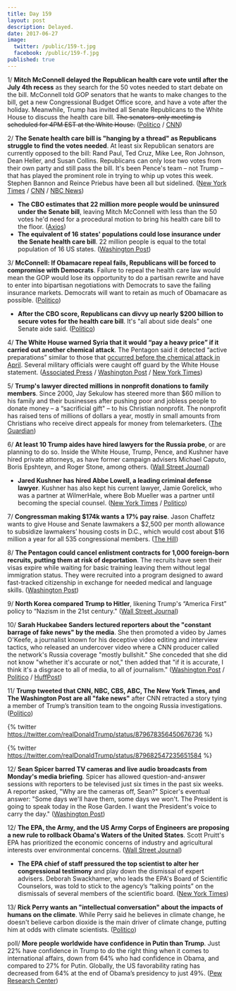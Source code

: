 ```yaml
---
title: Day 159
layout: post
description: Delayed.
date: 2017-06-27
image:
  twitter: /public/159-t.jpg
  facebook: /public/159-f.jpg
published: true
---
```


1/ **Mitch McConnell delayed the Republican health care vote until after the July 4th recess** as they search for the 50 votes needed to start debate on the bill. McConnell told GOP senators that he wants to make changes to the bill, get a new Congressional Budget Office score, and have a vote after the holiday. Meanwhile, Trump has invited all Senate Republicans to the White House to discuss the health care bill. <s>The senators-only meeting is scheduled for 4PM EST at the White House.</s> ([Politico](http://www.politico.com/story/2017/06/27/republicans-key-repeal-vote-delay-240010) / [CNN](http://www.cnn.com/2017/06/27/politics/republican-health-care-bill-vote-delayed/index.html))

2/ **The Senate health care bill is "hanging by a thread" as Republicans struggle to find the votes needed**. At least six Republican senators are currently opposed to the bill: Rand Paul, Ted Cruz, Mike Lee, Ron Johnson, Dean Heller, and Susan Collins. Republicans can only lose two votes from their own party and still pass the bill.  It's been Pence's team – not Trump – that has played the prominent role in trying to whip up votes this week. Stephen Bannon and Reince Priebus have been all but sidelined. ([New York Times](https://www.nytimes.com/2017/06/27/us/politics/republicans-struggle-to-marshal-votes-for-health-care-bill.html) / [CNN](http://www.cnn.com/2017/06/27/politics/senate-health-care-bill-hanging-by-a-thread/index.html) / [NBC News](http://www.nbcnews.com/politics/first-read/momentum-sputters-senate-gop-health-care-plan-n777091))

* **The CBO estimates that 22 million more people would be uninsured under the Senate bill**, leaving Mitch McConnell with less than the 50 votes he'd need for a procedural motion to bring his health care bill to the floor. ([Axios](https://www.axios.com/cbo-may-have-just-blown-up-the-health-care-bill-2449013786.html))
* **The equivalent of 16 states' populations could lose insurance under the Senate health care bill**. 22 million people is equal to the total population of 16 US states. ([Washington Post](https://www.washingtonpost.com/news/the-fix/wp/2017/06/27/under-the-senates-health-care-plan-the-equivalent-of-16-states-population-could-lose-insurance/))

3/ **McConnell: If Obamacare repeal fails, Republicans will be forced to compromise with Democrats**. Failure to repeal the health care law would mean the GOP would lose its opportunity to do a partisan rewrite and have to enter into bipartisan negotiations with Democrats to save the failing insurance markets. Democrats will want to retain as much of Obamacare as possible. ([Politico](http://www.politico.com/story/2017/06/27/republican-health-care-bill-mitch-mcconnell-trump-239998))

* **After the CBO score, Republicans can divvy up nearly $200 billion to secure votes for the health care bill**. It's "all about side deals" one Senate aide said. ([Politico](http://www.politico.com/story/2017/06/26/republicans-obamacare-repeal-votes-239984))

4/ **The White House warned Syria that it would “pay a heavy price” if it carried out another chemical attack**. The Pentagon said it detected “active preparations” similar to those that [occurred before the chemical attack in April](https://whatthefuckjusthappenedtoday.com/2017/04/04/Day-75/#2-assad-apparently-gasses-civilians). Several military officials were caught off guard by the White House statement. ([Associated Press](https://apnews.com/ac7c502864044325b124be9c76994127/Syria-denies-US-allegations-of-coming-chemical-attack) / [Washington Post](https://www.washingtonpost.com/news/post-politics/wp/2017/06/26/white-house-says-syrias-assad-preparing-another-chemical-attack-warns-of-heavy-penalty/) / [New York Times](https://www.nytimes.com/2017/06/26/us/politics/syria-will-pay-a-heavy-price-for-another-chemical-attack-trump-says.html))

5/ **Trump's lawyer directed millions in nonprofit donations to family members**. Since 2000, Jay Sekulow has steered more than $60 million to his family and their businesses after pushing poor and jobless people to donate money – a “sacrificial gift" – to his Christian nonprofit. The nonprofit has raised tens of millions of dollars a year, mostly in small amounts from Christians who receive direct appeals for money from telemarketers. ([The Guardian](https://www.theguardian.com/us-news/2017/jun/27/trump-lawyer-jay-sekulow-donations))

6/ **At least 10 Trump aides have hired lawyers for the Russia probe**, or are planning to do so. Inside the White House, Trump, Pence, and Kushner have hired private attorneys, as have former campaign advisers Michael Caputo, Boris Epshteyn, and Roger Stone, among others. ([Wall Street Journal](https://www.wsj.com/articles/trump-aides-hire-lawyers-for-probe-into-russian-election-hacking-1498573290))

* **Jared Kushner has hired Abbe Lowell, a leading criminal defense lawyer**. Kushner has also kept his current lawyer, Jamie Gorelick, who was a partner at WilmerHale, where Bob Mueller was a partner until becoming the special counsel. ([New York Times](https://www.nytimes.com/2017/06/26/us/politics/jared-kushner-abbe-lowell.html) / [Politico](http://www.politico.com/story/2017/06/26/jared-kushner-lowell-legal-team-239973))

7/ **Congressman making $174k wants a 17% pay raise**. Jason Chaffetz wants to give House and Senate lawmakers a $2,500 per month allowance to subsidize lawmakers’ housing costs in D.C., which would cost about $16 million a year for all 535 congressional members. ([The Hill](http://thehill.com/homenews/house/339570-chaffetz-calls-for-2500-legislator-housing-stipend))

8/ **The Pentagon could cancel enlistment contracts for 1,000 foreign-born recruits, putting them at risk of deportation**. The recruits have seen their visas expire while waiting for basic training leaving them without legal immigration status. They were recruited into a program designed to award fast-tracked citizenship in exchange for needed medical and language skills. ([Washington Post](https://www.washingtonpost.com/news/checkpoint/wp/2017/06/26/the-pentagon-promised-citizenship-to-immigrants-who-served-now-it-might-help-deport-them/))

9/ **North Korea compared Trump to Hitler**, likening Trump's “America First” policy to “Nazism in the 21st century." ([Wall Street Journal](https://www.wsj.com/articles/north-korea-compares-trump-to-hitler-1498541392))

10/ **Sarah Huckabee Sanders lectured reporters about the "constant barrage of fake news" by the media**. She then promoted a video by James O'Keefe, a journalist known for his deceptive video editing and interview tactics, who released an undercover video where a CNN producer called the network's Russia coverage "mostly bullshit." She conceded that she did not know "whether it's accurate or not," then added that "if it is accurate, I think it's a disgrace to all of media, to all of journalism." ([Washington Post](https://www.washingtonpost.com/news/the-fix/wp/2017/06/27/sarah-huckabee-sanders-lambastes-fake-news-while-promoting-journalist-known-for-deceptive-videos/) / [Politico](http://www.politico.com/story/2017/06/27/sarah-huckabee-sanders-brian-karem-media-attack-240016) / [HuffPost](http://www.huffingtonpost.com/entry/sarah-huckabee-sanders-fake-news_us_5952af83e4b0da2c731f330d))

11/ **Trump tweeted that CNN, NBC, CBS, ABC, The New York Times, and The Washington Post are all "fake news"** after CNN retracted a story tying a member of Trump’s transition team to the ongoing Russia investigations. ([Politico](http://www.politico.com/story/2017/06/27/trump-cnn-retracts-story-239988))

{% twitter https://twitter.com/realDonaldTrump/status/879678356450676736 %}

{% twitter https://twitter.com/realDonaldTrump/status/879682547235651584 %}

12/ **Sean Spicer barred TV cameras and live audio broadcasts from Monday's media briefing**. Spicer has allowed question-and-answer sessions with reporters to be televised just six times in the past six weeks. A reporter asked, "Why are the cameras off, Sean?" Spicer's eventual answer: "Some days we'll have them, some days we won't. The President is going to speak today in the Rose Garden. I want the President's voice to carry the day." ([Washington Post](https://www.washingtonpost.com/news/the-fix/wp/2017/06/27/theres-no-camera-on-jim-sean-spicers-untelevised-news-briefing-annotated/))

12/ **The EPA, the Army, and the US Army Corps of Engineers are proposing a new rule to rollback Obama's Waters of the United States**. Scott Pruitt's EPA has prioritized the economic concerns of industry and agricultural interests over environmental concerns. ([Wall Street Journal](https://www.wsj.com/articles/trump-epa-move-to-rescind-obama-administrations-clean-water-rule-1498586400))

* **The EPA chief of staff pressured the top scientist to alter her congressional testimony** and play down the dismissal of expert advisers. Deborah Swackhamer, who leads the EPA's Board of Scientific Counselors, was told to stick to the agency’s “talking points” on the dismissals of several members of the scientific board. ([New York Times](https://www.nytimes.com/2017/06/26/us/politics/epa-official-pressured-scientist-on-congressional-testimony-emails-show.html))

13/ **Rick Perry wants an "intellectual conversation" about the impacts of humans on the climate**. While Perry said he believes in climate change, he doesn't believe carbon dioxide is the main driver of climate change, putting him at odds with climate scientists. ([Politico](http://www.politico.com/story/2017/06/27/rick-perry-climate-change-trump-stance-240012))

poll/ **More people worldwide have confidence in Putin than Trump**. Just 22% have confidence in Trump to do the right thing when it comes to international affairs, down from 64% who had confidence in Obama, and compared to 27% for Putin. Globally, the US favorability rating has decreased from 64% at the end of Obama’s presidency to just 49%. ([Pew Research Center](http://www.pewglobal.org/2017/06/26/u-s-image-suffers-as-publics-around-world-question-trumps-leadership/))